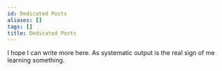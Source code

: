 ```yaml
---
id: Dedicated Posts
aliases: []
tags: []
title: Dedicated Posts
---
```


I hope I can write more here. As systematic output is the real sign of me learning something.


